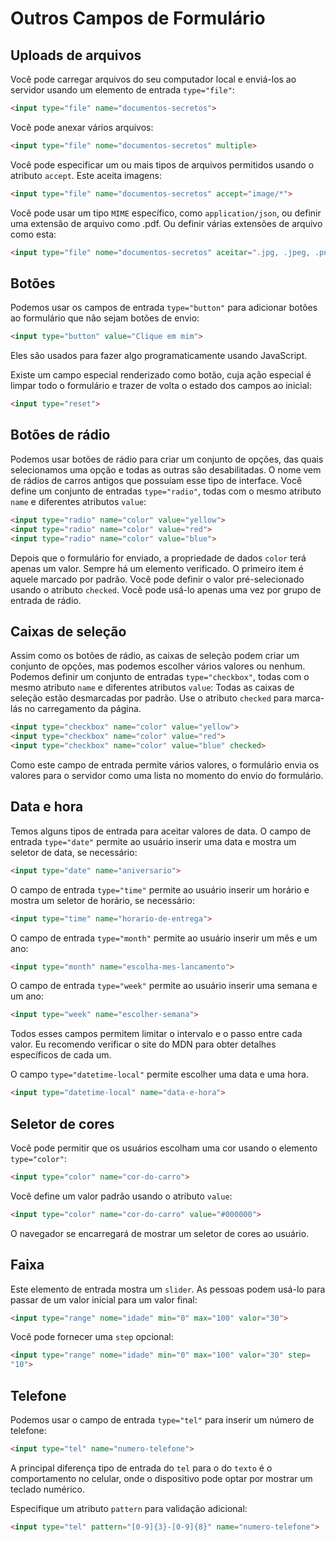 # Outros Campos de Formulário

## Uploads de arquivos

Você pode carregar arquivos do seu computador local e enviá-los ao servidor usando um elemento de entrada `type="file"`:

```html
<input type="file" name="documentos-secretos">
```

Você pode anexar vários arquivos:

```html
<input type="file" nome="documentos-secretos" multiple>
```

Você pode especificar um ou mais tipos de arquivos permitidos usando o atributo `accept`. Este aceita imagens:

```html
<input type="file" name="documentos-secretos" accept="image/*">
```

Você pode usar um tipo `MIME` específico, como `application/json`, ou definir uma extensão de arquivo como .pdf. Ou definir várias extensões de arquivo como esta:

```html
<input type="file" nome="documentos-secretos" aceitar=".jpg, .jpeg, .png">
```

## Botões

Podemos usar os campos de entrada `type="button"` para adicionar botões ao formulário que não sejam botões de envio:

```html
<input type="button" value="Clique em mim">
```

Eles são usados para fazer algo programaticamente usando JavaScript.

Existe um campo especial renderizado como botão, cuja ação especial é limpar todo o formulário e trazer de volta o estado dos campos ao inicial:

```html
<input type="reset">
```

## Botões de rádio

Podemos usar botões de rádio para criar um conjunto de opções, das quais selecionamos uma opção e todas as outras são desabilitadas.
O nome vem de rádios de carros antigos que possuíam esse tipo de interface.
Você define um conjunto de entradas `type="radio"`, todas com o mesmo atributo `name` e diferentes atributos `value`:

```html
<input type="radio" name="color" value="yellow">
<input type="radio" name="color" value="red">
<input type="radio" name="color" value="blue">
```

Depois que o formulário for enviado, a propriedade de dados `color` terá apenas um valor. Sempre há um elemento verificado. O primeiro item é aquele marcado por padrão. Você pode definir o valor pré-selecionado usando o atributo `checked`. Você pode usá-lo apenas uma vez por grupo de entrada de rádio.

## Caixas de seleção

Assim como os botões de rádio, as caixas de seleção podem criar um conjunto de opções, mas podemos escolher vários valores ou nenhum.
Podemos definir um conjunto de entradas `type="checkbox"`, todas com o mesmo atributo `name` e diferentes atributos `value`:
Todas as caixas de seleção estão desmarcadas por padrão. Use o atributo `checked` para marca-lás no carregamento da página.

```html
<input type="checkbox" name="color" value="yellow">
<input type="checkbox" name="color" value="red">
<input type="checkbox" name="color" value="blue" checked>
```

Como este campo de entrada permite vários valores, o formulário envia os valores para o servidor como uma lista no momento do envio do formulário.

## Data e hora

Temos alguns tipos de entrada para aceitar valores de data.
O campo de entrada `type="date"` permite ao usuário inserir uma data e mostra um seletor de data, se necessário:

```html
<input type="date" name="aniversario">
```

O campo de entrada `type="time"` permite ao usuário inserir um horário e mostra um seletor de horário, se necessário:

```html
<input type="time" name="horario-de-entrega">
```

O campo de entrada `type="month"` permite ao usuário inserir um mês e um ano:

```html
<input type="month" name="escolha-mes-lancamento">
```

O campo de entrada `type="week"` permite ao usuário inserir uma semana e um ano:

```html
<input type="week" name="escolher-semana">
```

Todos esses campos permitem limitar o intervalo e o passo entre cada valor. Eu recomendo verificar o site do MDN para obter detalhes específicos de cada um.

O campo `type="datetime-local"` permite escolher uma data e uma hora.

```html
<input type="datetime-local" name="data-e-hora">
```

## Seletor de cores

Você pode permitir que os usuários escolham uma cor usando o elemento `type="color"`:

```html
<input type="color" name="cor-do-carro">
```

Você define um valor padrão usando o atributo `value`:

```html
<input type="color" name="cor-do-carro" value="#000000">
```

O navegador se encarregará de mostrar um seletor de cores ao usuário.

## Faixa

Este elemento de entrada mostra um `slider`. As pessoas podem usá-lo para passar de um valor inicial para um valor final:

```html
<input type="range" nome="idade" min="0" max="100" valor="30">
```

Você pode fornecer uma `step` opcional:

```html
<input type="range" nome="idade" min="0" max="100" valor="30" step=
"10">
```

## Telefone

Podemos usar o campo de entrada `type="tel"` para inserir um número de telefone:

```html
<input type="tel" name="numero-telefone">
```

A principal diferença tipo de entrada do `tel` para o do `texto` é o comportamento no celular, onde o dispositivo pode optar por mostrar um teclado numérico.

Especifique um atributo `pattern` para validação adicional:

```html
<input type="tel" pattern="[0-9]{3}-[0-9]{8}" name="numero-telefone">
```
